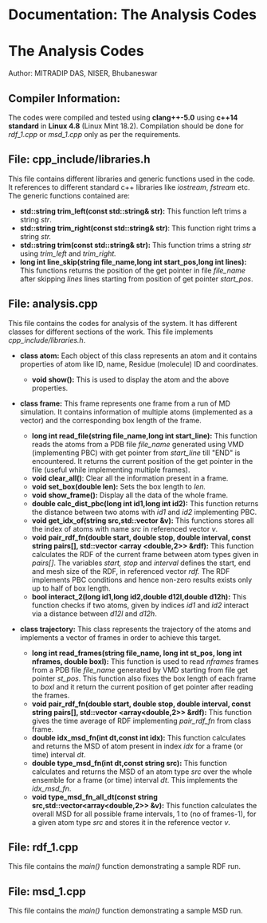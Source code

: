 # Documentation: The Analysis Codes
 

The Analysis Codes
==================

Author: MITRADIP DAS, NISER, Bhubaneswar

Compiler Information:
---------------------

The codes were compiled and tested using **clang++-5.0** using **c++14 standard** in **Linux 4.8** (Linux Mint 18.2). Compilation should be done for _rdf_1.cpp_ or _msd_1.cpp_ only as per the requirements.

File: cpp_include/libraries.h
-----------------------------

This file contains different libraries and generic functions used in the code. It references to different standard c++ libraries like _iostream_, _fstream_ etc. The generic functions contained are:

*   **std::string trim_left(const std::string& str):** This function left trims a string _str_.
*   **std::string trim_right(const std::string& str)**: This function right trims a string _str._
*   **std::string trim(const std::string& str):** This function trims a string _str_ using _trim_left_ and _trim_right._
*   **long int line\_skip(string file\_name,long int start_pos,long int lines):** This functions returns the position of the get pointer in file _file_name_ after skipping _lines_ lines starting from position of get pointer _start_pos_.

File: analysis.cpp
------------------

This file contains the codes for analysis of the system. It has different classes for different sections of the work. This file implements _cpp_include/libraries.h_.

*   **class atom:** Each object of this class represents an atom and it contains properties of atom like ID, name, Residue (molecule) ID and coordinates.

    *   **void show():** This is used to display the atom and the above properties.

*   **class frame:** This frame represents one frame from a run of MD simulation. It contains information of multiple atoms (implemented as a vector) and the corresponding box length of the frame.

    *   **long int read\_file(string file\_name,long int start_line):** This function reads the atoms from a PDB file _file_name_ generated using VMD (implementing PBC) with get pointer from _start_line_ till "END" is encountered. It returns the current position of the get pointer in the file (useful while implementing multiple frames).
    *   **void clear_all()**: Clear all the information present in a frame.
    *   **void set_box(double len):** Sets the box length to _len._
    *   **void show_frame():** Display all the data of the whole frame.
    *   **double calc\_dist\_pbc(long int id1,long int id2):** This function returns the distance between two atoms with _id1_ and _id2_ implementing PBC.
    *   **void get\_idx\_of(string src,std::vector<int> &v):** This functions stores all the index of atoms with name _src_ in referenced vector _v_.
    *   **void pair\_rdf\_fn(double start, double stop, double interval, const string pairs\[\], std::vector <array <double,2>> &rdf):** This function calculates the RDF of the current frame between atom types given in _pairs\[\]_. The variables _start, stop_ and _interval_ defines the start, end and mesh size of the RDF, in referenced vector _rdf._ The RDF implements PBC conditions and hence non-zero results exists only up to half of box length.
    *   **bool interact\_2(long id1,long id2,double d12l,double d12h):** This function checks if two atoms, given by indices _id1_ and _id2_ interact via a distance between _d12l_ and _d12h_.

*   **class trajectory:** This class represents the trajectory of the atoms and implements a vector of frames in order to achieve this target.

    *   **long int read\_frames(string file\_name, long int st_pos, long int nframes, double boxl):** This function is used to read _nframes_ frames from a PDB file _file_name_ generated by VMD starting from file get pointer _st_pos_. This function also fixes the box length of each frame to _boxl_ and it return the current position of get pointer after reading the frames.
    *   **void pair\_rdf\_fn(double start, double stop, double interval, const string pairs\[\], std::vector <array<double,2>> &rdf):** This function gives the time average of RDF implementing _pair\_rdf\_fn_ from class frame.
    *   **double idx\_msd\_fn(int dt,const int idx):** This function calculates and returns the MSD of atom present in index _idx_ for a frame (or time) interval _dt_.
    *   **double type\_msd\_fn(int dt,const string src):** This function calculates and returns the MSD of an atom type _src_ over the whole ensemble for a frame (or time) interval _dt_. This implements the _idx\_msd\_fn_.
    *   **void type\_msd\_fn\_all\_dt(const string src,std::vector<array<double,2>> &v):** This function calculates the overall MSD for all possible frame intervals, 1 to (no of frames-1), for a given atom type _src_ and stores it in the reference vector _v_.

File: rdf_1.cpp
---------------

This file contains the _main()_ function demonstrating a sample RDF run.

File: msd_1.cpp
---------------

This file contains the _main()_ function demonstrating a sample MSD run.
